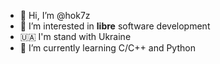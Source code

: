 - 👋 Hi, I’m @hok7z
- 👀 I’m interested in **libre** software development
- 🇺🇦 I'm stand with Ukraine 
- 🌱 I’m currently learning C/C++ and Python

<!---
hok7z/hok7z is a ✨ special ✨ repository because its `README.md` (this file) appears on your GitHub profile.
You can click the Preview link to take a look at your changes.
--->
